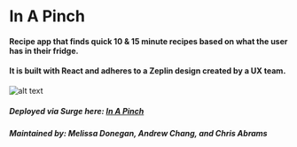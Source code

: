 # In A Pinch
#### Recipe app that finds quick 10 & 15 minute recipes based on what the user has in their fridge.
#### It is built with React and adheres to a Zeplin design created by a UX team.
![alt text](https://i.imgur.com/vzGqKor.png)

##### Deployed via Surge here: [In A Pinch](inapinch.surge.sh) 
##### Maintained by: Melissa Donegan, Andrew Chang, and Chris Abrams
